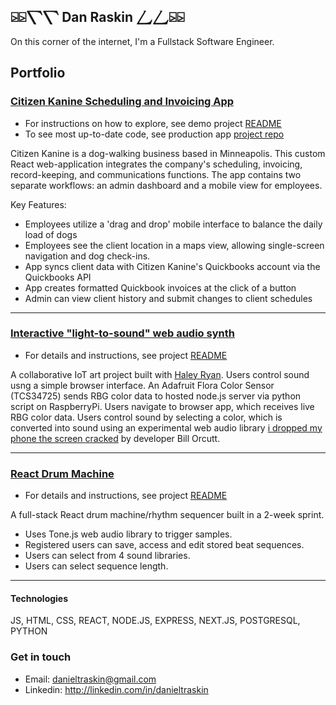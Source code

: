 ## ⍄⍄⎲⎲ Dan Raskin ⎳⎳⍄⍄
On this corner of the internet, I'm a Fullstack Software Engineer.

## Portfolio

### [Citizen Kanine Scheduling and Invoicing App](https://herokuapp.com/citizen-kanine-demo)

- For instructions on how to explore, see demo project [README](https://github.com/danraskin/citizenkanineapp-demo/tree/main#readme)
- To see most up-to-date code, see production app [project repo](https://github.com/citizenkanineapp/citizenkanineapp)

Citizen Kanine is a dog-walking business based in Minneapolis. This custom React web-application integrates the company's scheduling, invoicing, record-keeping, and communications functions. The app contains two separate workflows: an admin dashboard and a mobile view for employees.

Key Features:

- Employees utilize a 'drag and drop' mobile interface to balance the daily load of dogs
- Employees see the client location in a maps view, allowing single-screen navigation and dog check-ins.
- App syncs client data with Citizen Kanine's Quickbooks account via the Quickbooks API
- App creates formatted Quickbook invoices at the click of a button
- Admin can view client history and submit changes to client schedules

<hr />

### [Interactive "light-to-sound" web audio synth](https://sci-fair-scum.herokuapp.com/)

- For details and instructions, see project [README](https://github.com/danraskin/sci-fair-scum/tree/main#readme)

A collaborative IoT art project built with [Haley Ryan](https://github.com/haley-r). Users control sound usng a simple browser interface. An Adafruit Flora Color Sensor (TCS34725) sends RBG color data to hosted node.js server via python script on RaspberryPi. Users navigate to browser app, which receives live RBG color data. Users control sound by selecting a color, which is converted into sound using an experimental web audio library [i dropped my phone the screen cracked](https://github.com/billorcutt/i_dropped_my_phone_the_screen_cracked) by developer Bill Orcutt.

<hr />

### [React Drum Machine](https://rhythm-sequencer-solo-project.herokuapp.com)

- For details and instructions, see project [README](https://github.com/danraskin/rhythm-sequencer-solo-project/tree/main#readme)

A full-stack React drum machine/rhythm sequencer built in a 2-week sprint.
- Uses Tone.js web audio library to trigger samples.
- Registered users can save, access and edit stored beat sequences.
- Users can select from 4 sound libraries.
- Users can select sequence length.

<hr />

#### Technologies
JS, HTML, CSS, REACT, NODE.JS, EXPRESS, NEXT.JS, POSTGRESQL, PYTHON

### Get in touch
* Email: danieltraskin@gmail.com
* Linkedin: http://linkedin.com/in/danieltraskin
